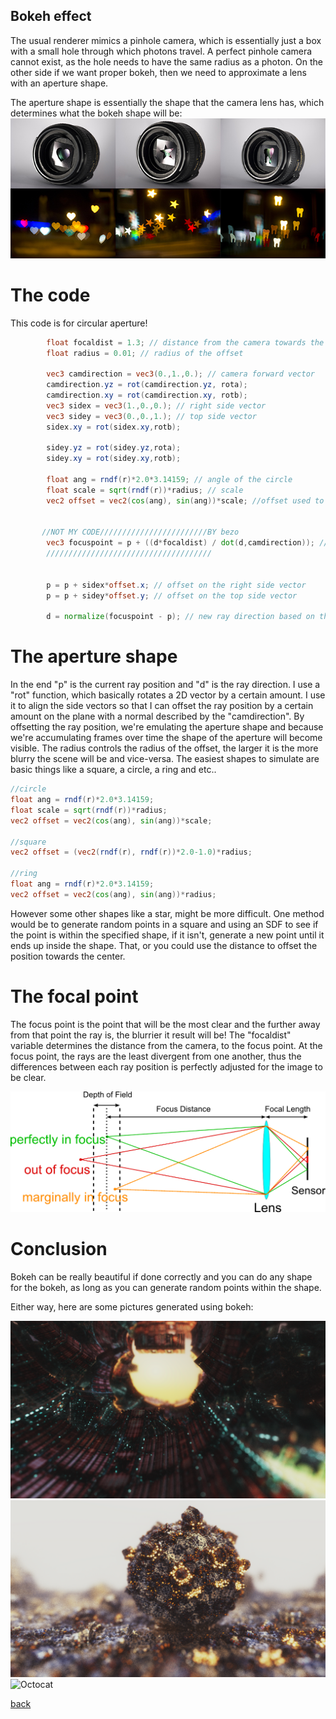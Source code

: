 ## Bokeh effect

The usual renderer mimics a pinhole camera, which is essentially just a box with a small hole through which photons travel. A perfect pinhole camera cannot exist, as the hole needs to have the same radius as a photon. On the other side if we want proper bokeh, then we need to approximate a lens with an aperture shape.

The aperture shape is essentially the shape that the camera lens has, which determines what the bokeh shape will be: 
![Octocat](https://github.com/NamelessCoding/NamelessCoding.github.io/blob/main/assets/images/external-content.duckduckgo.com.jpg?raw=true)

# **The code**
This code is for circular aperture!
```glsl
        float focaldist = 1.3; // distance from the camera towards the focal plane
        float radius = 0.01; // radius of the offset

        vec3 camdirection = vec3(0.,1.,0.); // camera forward vector
        camdirection.yz = rot(camdirection.yz, rota); 
        camdirection.xy = rot(camdirection.xy, rotb); 
        vec3 sidex = vec3(1.,0.,0.); // right side vector
        vec3 sidey = vec3(0.,0.,1.); // top side vector
        sidex.xy = rot(sidex.xy,rotb);

        sidey.yz = rot(sidey.yz,rota);
        sidey.xy = rot(sidey.xy,rotb);
    
        float ang = rndf(r)*2.0*3.14159; // angle of the circle
        float scale = sqrt(rndf(r))*radius; // scale 
        vec2 offset = vec2(cos(ang), sin(ang))*scale; //offset used to simulate aperture 
      
    
       //NOT MY CODE////////////////////////BY bezo
        vec3 focuspoint = p + ((d*focaldist) / dot(d,camdirection)); //these will lie on the focal plane
        /////////////////////////////////////
    

        p = p + sidex*offset.x; // offset on the right side vector
        p = p + sidey*offset.y; // offset on the top side vector

        d = normalize(focuspoint - p); // new ray direction based on the offset ray position and focuspoint
```

# **The aperture shape**
In the end "p" is the current ray position and "d" is the ray direction. I use a "rot" function, which basically rotates a 2D vector by a certain amount. I use it
to align the side vectors so that I can offset the ray position by a certain amount on the plane with a normal described by the "camdirection". By offsetting the ray 
position, we're emulating the aperture shape and because we're accumulating frames over time the shape of the aperture will become visible. The radius controls the radius of the offset, the larger it is the more blurry the scene will be and vice-versa. The easiest shapes to simulate are basic things like a square, a circle, a ring and etc..

```glsl
//circle
float ang = rndf(r)*2.0*3.14159;
float scale = sqrt(rndf(r))*radius;
vec2 offset = vec2(cos(ang), sin(ang))*scale;

//square
vec2 offset = (vec2(rndf(r), rndf(r))*2.0-1.0)*radius;

//ring
float ang = rndf(r)*2.0*3.14159;
vec2 offset = vec2(cos(ang), sin(ang))*radius;
```
However some other shapes like a star, might be more difficult. One method would be to generate random points in a square and using an SDF to see if the point is within the specified shape, if it isn't, generate a new point until it ends up inside the shape. That, or you could use the distance to offset the position towards the center.

# **The focal point**
The focus point is the point that will be the most clear and the further away from that point the ray is, the blurrier it result will be! The "focaldist" variable determines the distance from the camera, to the focus point. At the focus point, the rays are the least divergent from one another, thus the differences between each ray position is perfectly adjusted for the image to be clear. 

![Octocat](https://github.com/NamelessCoding/NamelessCoding.github.io/blob/main/assets/images/external-content.duckduckgo.com.png?raw=true)

# **Conclusion**
Bokeh can be really beautiful if done correctly and you can do any shape for the bokeh, as long as you can generate random points within the shape.

Either way, here are some pictures generated using bokeh:

![Octocat](https://github.com/NamelessCoding/NamelessCoding.github.io/blob/main/assets/images/dfsg.png?raw=true)
![Octocat](https://github.com/NamelessCoding/NamelessCoding.github.io/blob/main/assets/images/374c2d_9418ea138ccd46fab18bdc5d1cbbe9e5~mv2.webp?raw=true)
![Octocat](https://github.com/NamelessCoding/NamelessCoding.github.io/blob/main/assets/images/metalfra.png?raw=true)



[back](./)
